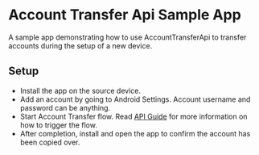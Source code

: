 # Account Transfer Api Sample App

A sample app demonstrating how to use AccountTransferApi to transfer accounts
during the setup of a new device.

## Setup 

- Install the app on the source device. 
- Add an account by going to Android Settings. Account username and password can
be anything.
- Start Account Transfer flow. 
Read [API Guide](https://developer.android.com/guide/topics/data/account-transfer.html)
for more information on how to trigger the flow.
- After completion, install and open the app to confirm the account has been 
copied over.